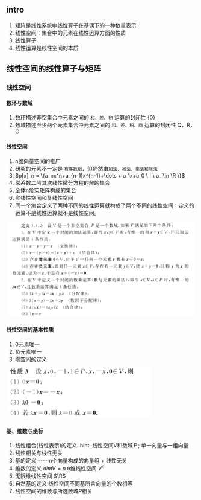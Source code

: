 ## intro
1. 矩阵是线性系统中线性算子在基偶下的一种数量表示
2. 线性空间：集合中的元素在线性运算方面的性质
3. 线性算子
4. 线性运算是线性空间的本质

## 线性空间的线性算子与矩阵

### 线性空间

#### 数环与数域
1. 数环描述非空集合中元素之间的 `和、差、积` 运算的封闭性 {0}
2. 数域描述至少两个元素集合中元素之间的 `和、差、积、商` 运算的封闭性 Q，R，C

#### 线性空间
1. n维向量空间的推广
2. 研究的元素不一定是 `有序数组`，但仍然由`加法，减法，乘法和除法`
3. $p[x]_n = \{a_nx^n+a_{n-1}x^{n-1}+\dots + a_1x+a_0 \ | \  a_i\in \R \}$
4. 常系数二阶其次线性微分方程的解的集合
5. 全体n阶实矩阵构成的集合
6. 实线性空间和复线性空间
7. 同一个集合定义了两种不同的线性运算就构成了两个不同的线性空间；定义的运算不是线性运算就不是线性空间。

![线性空间](image.png)

#### 线性空间的基本性质
1. 0元素唯一
2. 负元素唯一
3. 零空间的定义

![基本性质](image-1.png)

#### 基、维数与坐标
1. 线性组合(线性表示)的定义. hint: 线性空间V和数域Ｐ; 单一向量与一组向量
2. 线性相关与线性无关
3. 基的定义 ---- n个向量构成的向量组 + 线性无关
4. 维数的定义 $dimV = n$ n维线性空间 $V^n$
5. 无限维线性空间 $\R$
6. 自然基的定义 线性空间不同基所含向量的个数相等
7. 线性空间的维数与所选数域$P$相关








